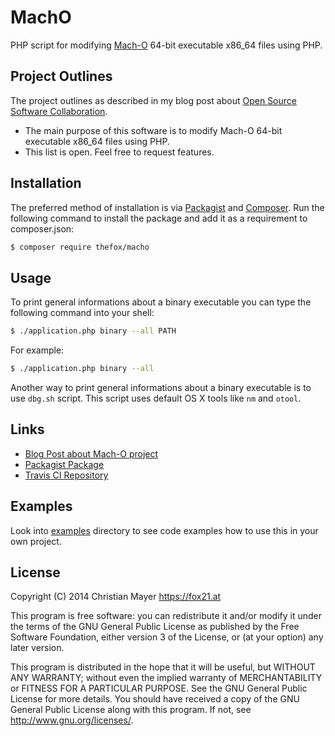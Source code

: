 # MachO

PHP script for modifying [Mach-O](https://en.wikipedia.org/wiki/Mach-O) 64-bit executable x86_64 files using PHP.

## Project Outlines

The project outlines as described in my blog post about [Open Source Software Collaboration](https://blog.fox21.at/2019/02/21/open-source-software-collaboration.html).

- The main purpose of this software is to modify Mach-O 64-bit executable x86_64 files using PHP.
- This list is open. Feel free to request features.

## Installation

The preferred method of installation is via [Packagist](https://packagist.org/packages/thefox/macho) and [Composer](https://getcomposer.org/). Run the following command to install the package and add it as a requirement to composer.json:

```bash
$ composer require thefox/macho
```

## Usage

To print general informations about a binary executable you can type the following command into your shell:

```bash
$ ./application.php binary --all PATH
```

For example:

```bash
$ ./application.php binary --all
```

Another way to print general informations about a binary executable is to use `dbg.sh` script. This script uses default OS X tools like `nm` and `otool`.

## Links

- [Blog Post about Mach-O project](http://blog.fox21.at/2015/02/14/mach-o.html)
- [Packagist Package](https://packagist.org/packages/thefox/macho)
- [Travis CI Repository](https://travis-ci.org/TheFox/macho)

## Examples

Look into [examples](examples) directory to see code examples how to use this in your own project.

## License

Copyright (C) 2014 Christian Mayer <https://fox21.at>

This program is free software: you can redistribute it and/or modify it under the terms of the GNU General Public License as published by the Free Software Foundation, either version 3 of the License, or (at your option) any later version.

This program is distributed in the hope that it will be useful, but WITHOUT ANY WARRANTY; without even the implied warranty of MERCHANTABILITY or FITNESS FOR A PARTICULAR PURPOSE. See the GNU General Public License for more details. You should have received a copy of the GNU General Public License along with this program. If not, see <http://www.gnu.org/licenses/>.
